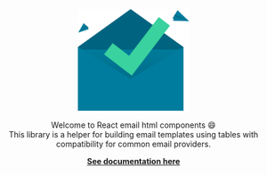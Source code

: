<div align="center" dir="col">
  <a href="https://github.com/playola/react-email-html">
    <img src="assets/mail.svg" alt="mail" width="200" />
  </a>
  <br />
  <p align="center">
    Welcome to React email html components 😄<br />
    This library is a helper for building email templates using tables with
    compatibility for common email providers.
  </p>
  <p>
    <b>
      <a href="https://github.com/playola/react-email-html">
        See documentation here
      </a>
    </b>
  </p>
</div>
